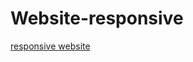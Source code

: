# Website-responsive
[responsive website](https://ashwini-thangavelu.github.io/Website-responsive/)
